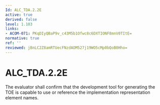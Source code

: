 ```yaml
---
Id: ALC_TDA.2.2E
active: true
derived: false
level: 1.103
links:
- ACOM-071: PKqDIyQBaP9v_c43M5b1Ofwc8c6DXTIONF8mnV0TItE=
normative: true
ref: ''
reviewed: jBnLC2Z8amRTUecFNzdAOM527j19WO5cMp0bQoB0Hho=
---
```


# ALC_TDA.2.2E

The evaluator shall confirm that the development tool for generating the TOE is capable to use or reference the implementation representation element names.